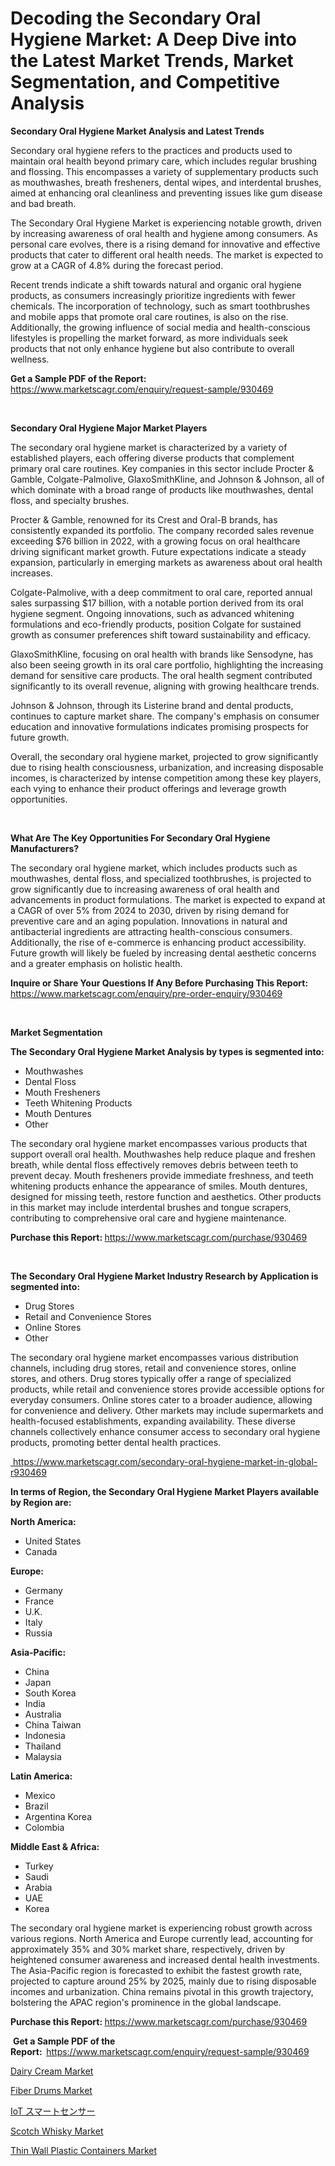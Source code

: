 <p><h1>Decoding the Secondary Oral Hygiene Market: A Deep Dive into the Latest Market Trends, Market Segmentation, and Competitive Analysis</h1></p><p><strong>Secondary Oral Hygiene Market Analysis and Latest Trends</strong></p>
<p><p>Secondary oral hygiene refers to the practices and products used to maintain oral health beyond primary care, which includes regular brushing and flossing. This encompasses a variety of supplementary products such as mouthwashes, breath fresheners, dental wipes, and interdental brushes, aimed at enhancing oral cleanliness and preventing issues like gum disease and bad breath.</p><p>The Secondary Oral Hygiene Market is experiencing notable growth, driven by increasing awareness of oral health and hygiene among consumers. As personal care evolves, there is a rising demand for innovative and effective products that cater to different oral health needs. The market is expected to grow at a CAGR of 4.8% during the forecast period. </p><p>Recent trends indicate a shift towards natural and organic oral hygiene products, as consumers increasingly prioritize ingredients with fewer chemicals. The incorporation of technology, such as smart toothbrushes and mobile apps that promote oral care routines, is also on the rise. Additionally, the growing influence of social media and health-conscious lifestyles is propelling the market forward, as more individuals seek products that not only enhance hygiene but also contribute to overall wellness.</p></p>
<p><strong>Get a Sample PDF of the Report:&nbsp;</strong> <a href="https://www.marketscagr.com/enquiry/request-sample/930469">https://www.marketscagr.com/enquiry/request-sample/930469</a></p>
<p>&nbsp;</p>
<p><strong>Secondary Oral Hygiene Major Market Players</strong></p>
<p><p>The secondary oral hygiene market is characterized by a variety of established players, each offering diverse products that complement primary oral care routines. Key companies in this sector include Procter & Gamble, Colgate-Palmolive, GlaxoSmithKline, and Johnson & Johnson, all of which dominate with a broad range of products like mouthwashes, dental floss, and specialty brushes.</p><p>Procter & Gamble, renowned for its Crest and Oral-B brands, has consistently expanded its portfolio. The company recorded sales revenue exceeding $76 billion in 2022, with a growing focus on oral healthcare driving significant market growth. Future expectations indicate a steady expansion, particularly in emerging markets as awareness about oral health increases.</p><p>Colgate-Palmolive, with a deep commitment to oral care, reported annual sales surpassing $17 billion, with a notable portion derived from its oral hygiene segment. Ongoing innovations, such as advanced whitening formulations and eco-friendly products, position Colgate for sustained growth as consumer preferences shift toward sustainability and efficacy.</p><p>GlaxoSmithKline, focusing on oral health with brands like Sensodyne, has also been seeing growth in its oral care portfolio, highlighting the increasing demand for sensitive care products. The oral health segment contributed significantly to its overall revenue, aligning with growing healthcare trends.</p><p>Johnson & Johnson, through its Listerine brand and dental products, continues to capture market share. The company's emphasis on consumer education and innovative formulations indicates promising prospects for future growth.</p><p>Overall, the secondary oral hygiene market, projected to grow significantly due to rising health consciousness, urbanization, and increasing disposable incomes, is characterized by intense competition among these key players, each vying to enhance their product offerings and leverage growth opportunities.</p></p>
<p>&nbsp;</p>
<p><strong>What Are The Key Opportunities For Secondary Oral Hygiene Manufacturers?</strong></p>
<p><p>The secondary oral hygiene market, which includes products such as mouthwashes, dental floss, and specialized toothbrushes, is projected to grow significantly due to increasing awareness of oral health and advancements in product formulations. The market is expected to expand at a CAGR of over 5% from 2024 to 2030, driven by rising demand for preventive care and an aging population. Innovations in natural and antibacterial ingredients are attracting health-conscious consumers. Additionally, the rise of e-commerce is enhancing product accessibility. Future growth will likely be fueled by increasing dental aesthetic concerns and a greater emphasis on holistic health.</p></p>
<p><strong>Inquire or Share Your Questions If Any Before Purchasing This Report:</strong> <a href="https://www.marketscagr.com/enquiry/pre-order-enquiry/930469">https://www.marketscagr.com/enquiry/pre-order-enquiry/930469</a></p>
<p>&nbsp;</p>
<p><strong>Market Segmentation</strong></p>
<p><strong>The Secondary Oral Hygiene Market Analysis by types is segmented into:</strong></p>
<p><ul><li>Mouthwashes</li><li>Dental Floss</li><li>Mouth Fresheners</li><li>Teeth Whitening Products</li><li>Mouth Dentures</li><li>Other</li></ul></p>
<p><p>The secondary oral hygiene market encompasses various products that support overall oral health. Mouthwashes help reduce plaque and freshen breath, while dental floss effectively removes debris between teeth to prevent decay. Mouth fresheners provide immediate freshness, and teeth whitening products enhance the appearance of smiles. Mouth dentures, designed for missing teeth, restore function and aesthetics. Other products in this market may include interdental brushes and tongue scrapers, contributing to comprehensive oral care and hygiene maintenance.</p></p>
<p><strong>Purchase this Report:&nbsp;</strong><a href="https://www.marketscagr.com/purchase/930469">https://www.marketscagr.com/purchase/930469</a></p>
<p>&nbsp;</p>
<p><strong>The Secondary Oral Hygiene Market Industry Research by Application is segmented into:</strong></p>
<p><ul><li>Drug Stores</li><li>Retail and Convenience Stores</li><li>Online Stores</li><li>Other</li></ul></p>
<p><p>The secondary oral hygiene market encompasses various distribution channels, including drug stores, retail and convenience stores, online stores, and others. Drug stores typically offer a range of specialized products, while retail and convenience stores provide accessible options for everyday consumers. Online stores cater to a broader audience, allowing for convenience and delivery. Other markets may include supermarkets and health-focused establishments, expanding availability. These diverse channels collectively enhance consumer access to secondary oral hygiene products, promoting better dental health practices.</p></p>
<p><a href="https://www.marketscagr.com/secondary-oral-hygiene-market-in-global-r930469">&nbsp;https://www.marketscagr.com/secondary-oral-hygiene-market-in-global-r930469</a></p>
<p><strong>In terms of Region, the Secondary Oral Hygiene Market Players available by Region are:</strong></p>
<p>
    <p> <strong> North America: </strong>
        <ul>
            <li>United States</li>
            <li>Canada</li>
        </ul>
        </p> 
    <p> <strong> Europe: </strong>
        <ul>
            <li>Germany</li>
            <li>France</li>
            <li>U.K.</li>
            <li>Italy</li>
            <li>Russia</li>
        </ul>
        </p> 
    <p> <strong> Asia-Pacific: </strong>
        <ul>
            <li>China</li>
            <li>Japan</li>
            <li>South Korea</li>
            <li>India</li>
            <li>Australia</li>
            <li>China Taiwan</li>
            <li>Indonesia</li>
            <li>Thailand</li>
            <li>Malaysia</li>
        </ul>
        </p> 
    <p> <strong> Latin America: </strong>
        <ul>
            <li>Mexico</li>
            <li>Brazil</li>
            <li>Argentina Korea</li>
            <li>Colombia</li>
        </ul>
        </p> 
    <p> <strong> Middle East & Africa: </strong>
        <ul>
            <li>Turkey</li>
            <li>Saudi</li>
            <li>Arabia</li>
            <li>UAE</li>
            <li>Korea</li>
        </ul>
    </p>
    </p>
<p><p>The secondary oral hygiene market is experiencing robust growth across various regions. North America and Europe currently lead, accounting for approximately 35% and 30% market share, respectively, driven by heightened consumer awareness and increased dental health investments. The Asia-Pacific region is forecasted to exhibit the fastest growth rate, projected to capture around 25% by 2025, mainly due to rising disposable incomes and urbanization. China remains pivotal in this growth trajectory, bolstering the APAC region's prominence in the global landscape.</p></p>
<p><strong>Purchase this Report: </strong><a href="https://www.marketscagr.com/purchase/930469">https://www.marketscagr.com/purchase/930469</a></p>
<p>&nbsp;<strong>Get a Sample PDF of the Report:&nbsp;&nbsp;</strong><a href="https://www.marketscagr.com/enquiry/request-sample/930469">https://www.marketscagr.com/enquiry/request-sample/930469</a></p>
<p><strong></strong></p>
<p><p><a href="https://www.linkedin.com/pulse/global-dairy-cream-market-focus-application-end-use-industry-ks6he?trackingId=%2FPC%2BV2bESQG5ITZ2IS811w%3D%3D">Dairy Cream Market</a></p><p><a href="https://issuu.com/reportprime-2/docs/fiber-drums-market-size-2030.pptx_9a78be925945cf">Fiber Drums Market</a></p><p><a href="https://medium.com/@vvjajdat22/iot-smart-sensors-market-%E3%81%AE%E3%82%B0%E3%83%AD%E3%83%BC%E3%83%90%E3%83%AB%E5%B8%82%E5%A0%B4%E6%A6%82%E8%A6%81%E3%81%AF-%E4%B8%96%E7%95%8C%E3%81%8A%E3%82%88%E3%81%B3%E4%B8%BB%E8%A6%81%E5%B8%82%E5%A0%B4%E3%81%AB%E3%81%8A%E3%81%91%E3%82%8B%E6%A5%AD%E7%95%8C%E3%81%AB%E5%BD%B1%E9%9F%BF%E3%82%92%E4%B8%8E%E3%81%88%E3%82%8B%E4%B8%BB%E8%A6%81%E3%81%AA%E3%83%88%E3%83%AC%E3%83%B3%E3%83%89%E3%81%AB%E3%81%A4%E3%81%84%E3%81%A6-%E7%8B%AC%E8%87%AA%E3%81%AE%E8%A6%96%E7%82%B9%E3%82%92%E6%8F%90%E4%BE%9B%E3%81%97%E3%81%BE%E3%81%99-79b4b854636f">IoT スマートセンサー</a></p><p><a href="https://github.com/provorikovar/Market-Research-Report-List-6/blob/main/scotch-whisky-market.md">Scotch Whisky Market</a></p><p><a href="https://issuu.com/reportprime-2/docs/thin-wall-plastic-containers-market_bda3e7a13f0864">Thin Wall Plastic Containers Market</a></p></p>